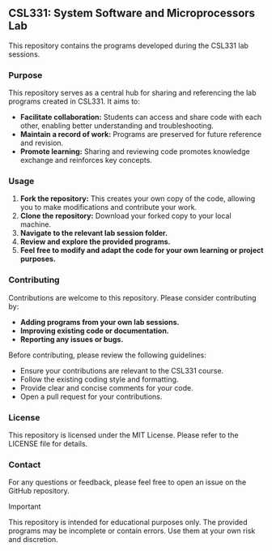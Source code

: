 ## CSL331: System Software and Microprocessors Lab

This repository contains the programs developed during the CSL331 lab sessions. 

### Purpose

This repository serves as a central hub for sharing and referencing the lab programs created in CSL331. It aims to:

* **Facilitate collaboration:** Students can access and share code with each other, enabling better understanding and troubleshooting.
* **Maintain a record of work:** Programs are preserved for future reference and revision.
* **Promote learning:** Sharing and reviewing code promotes knowledge exchange and reinforces key concepts.

### Usage

1. **Fork the repository:** This creates your own copy of the code, allowing you to make modifications and contribute your work.
2. **Clone the repository:** Download your forked copy to your local machine.
3. **Navigate to the relevant lab session folder.**
4. **Review and explore the provided programs.**
5. **Feel free to modify and adapt the code for your own learning or project purposes.**

### Contributing

Contributions are welcome to this repository. Please consider contributing by:

* **Adding programs from your own lab sessions.**
* **Improving existing code or documentation.**
* **Reporting any issues or bugs.**

Before contributing, please review the following guidelines:

* Ensure your contributions are relevant to the CSL331 course.
* Follow the existing coding style and formatting.
* Provide clear and concise comments for your code.
* Open a pull request for your contributions.

### License

This repository is licensed under the MIT License. Please refer to the LICENSE file for details.

### Contact

For any questions or feedback, please feel free to open an issue on the GitHub repository.

> [!IMPORTANT]  
> This repository is intended for educational purposes only. The provided programs may be incomplete or contain errors. Use them at your own risk and discretion.

